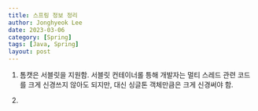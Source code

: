 ```yaml
---
title: 스프링 정보 정리
author: Jonghyeok Lee
date: 2023-03-06
category: [Spring]
tags: [Java, Spring]
layout: post
---
```


1. 톰캣은 서블릿을 지원함. 서블릿 컨테이너롤 틍해 개발자는 멀티 스레드 관련 코드를 크게 신경쓰지 않아도 되지만, 대신 싱글톤 객체만큼은 크게 신경써야 함.

2.

[//]: # (TODO: 스프링 빈 및 싱글톤 패턴에 대해 찾아보기)
